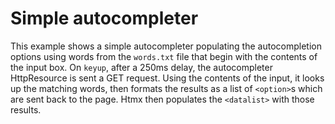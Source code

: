# Simple autocompleter

This example shows a simple autocompleter populating the autocompletion options using words from the `words.txt` file that begin with the contents of the input box. On `keyup`, after a 250ms delay, the autocompleter HttpResource is sent a GET request. Using the contents of the input, it looks up the matching words, then formats the results as a list of `<option>`s which are sent back to the page. Htmx then populates the `<datalist>` with those results.